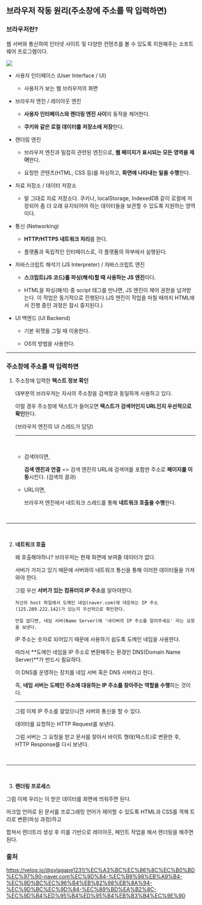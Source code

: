 ## 브라우저 작동 원리(주소창에 주소를 딱 입력하면)

### 브라우저란?

웹 서버와 통신하여 인터넷 사이트 및 다양한 컨텐츠를 볼 수 있도록 지원해주는 소프트웨어 프로그램이다.

<img src="https://github.com/yookeunbyul/cs-study/assets/91243651/4ed04700-adbd-49bc-af77-c8e5998d2206" />

- 사용자 인터페이스 (User Interface / UI)

  - 사용자가 보는 웹 브라우저의 화면

- 브라우저 엔진 / 레이아웃 엔진

  - **사용자 인터페이스와 렌더링 엔진 사이**의 동작을 제어한다.

  - **쿠키와 같은 로컬 데이터를 저장소에 저장**한다.

- 렌더링 엔진

  - 브라우저 엔진과 밀접히 관련된 엔진으로, **웹 페이지가 표시되는 모든 영역을 제어**한다.

  - 요청한 콘텐츠(HTML, CSS 등)를 파싱하고, **화면에 나타내는 일을 수행**한다.

- 자료 저장소 / 데이터 저장소

  - 말 그대로 자료 저장소다. 쿠키나, localStorage, IndexedDB 같이 로컬에 저장되어 좀 더 오래 유지되어야 하는 데이터들을 보관할 수 있도록 지원하는 영역이다.

- 통신 (Networking)

  - **HTTP/HTTPS 네트워크 처리**를 한다.

  - 플랫폼과 독립적인 인터페이스로, 각 플랫폼의 하부에서 실행된다.

- 자바스크립트 해석기 (JS Interpreter) / 자바스크립트 엔진

  - **스크립트(JS 코드)를 파싱(해석)할 때 사용하는 JS 엔진**이다.

  - HTML을 파싱(해석) 중 script 태그를 만나면, JS 엔진이 제어 권한을 넘겨받는다. 이 작업은 동기적으로 진행된다.(JS 엔진이 작업을 마칠 때까지 HTML에서 진행 중인 과정은 잠시 중지된다.)

- UI 백엔드 (UI Backend)

  - 기본 위젯을 그릴 때 이용한다.

  - OS의 방법을 사용한다.

---

### 주소창에 주소를 딱 입력하면

1. 주소창에 입력한 **텍스트 정보 확인**

   대부분의 브라우저는 자사의 주소창을 검색창과 동일하게 사용하고 있다.

   이럴 경우 주소창에 텍스트가 들어오면 **텍스트가 검색어인지 URL인지 우선적으로 확인**한다.

   (브라우저 엔진의 UI 스레드가 담당)

   ***

   <br />

   - 검색어이면,

     **검색 엔진과 연결** => 검색 엔진의 URL에 검색어를 포함한 주소로 **페이지를 이동**시킨다. (검색의 결과)

   - URL이면,

     브라우저 엔진에서 네트워크 스레드를 통해 **네트워크 호출을 수행**한다.

<br />

---

<br />

2. **네트워크 호출**

   왜 호출해야하나? 브라우저는 현재 화면에 보여줄 데이터가 없다.

   서버가 가지고 있기 때문에 서버와의 네트워크 통신을 통해 이러한 데이터들을 가져와야 한다.

   그럼 우선 **서버가 있는 컴퓨터의 IP 주소**를 알아야한다.

   ```
   자신의 host 파일에서 도메인 네임(naver.com)에 대응하는 IP 주소(125.209.222.142)가 있는지 우선적으로 확인한다.

   만일 없다면, 네임 서버(Name Server)에 '네이버의 IP 주소를 알려주세요' 라는 요청을 보낸다.
   ```

   IP 주소는 숫자로 되어있기 때문에 사용하기 쉽도록 도메인 네임을 사용한다.

   따라서 **도메인 네임을 IP 주소로 변환해주는 환경인 DNS(Domain Name Server)**가 반드시 필요하다.

   이 DNS를 운영하는 장치를 네임 서버 혹은 DNS 서버라고 한다.

   즉, **네임 서버는 도메인 주소에 대응하는 IP 주소를 찾아주는 역할을 수행**하는 것이다.

   ***

   그럼 이제 IP 주소를 알았으니깐 서버와 통신을 할 수 있다.

   데이터를 요청하는 HTTP Request를 보낸다.

   그럼 서버는 그 요청을 받고 문서를 찾아서 바이트 형태(텍스트)로 변환한 후, HTTP Response를 다시 보낸다.

<br />

---

<br />

3. **렌더링 프로세스**

그럼 이제 우리는 이 받은 데이터를 화면에 띄워주면 된다.

마크업 언어로 된 문서를 프로그래밍 언어가 제어할 수 있도록 HTML과 CSS를 객체 트리로 변환(파싱 과정)하고

합쳐서 렌더트리 생성 후 이를 기반으로 레이아웃, 페인트 작업을 해서 렌더링을 해주면 된다.

### 출처

https://velog.io/@sylagape1231/%EC%A3%BC%EC%86%8C%EC%B0%BD%EC%97%90-naver.com%EC%9D%84-%EC%B9%98%EB%A9%B4-%EC%9D%BC%EC%96%B4%EB%82%98%EB%8A%94-%EC%9D%BC%EC%9D%84-%EC%89%BD%EA%B2%8C-%EC%9D%B4%ED%95%B4%ED%95%B4%EB%B3%B4%EC%9E%90
